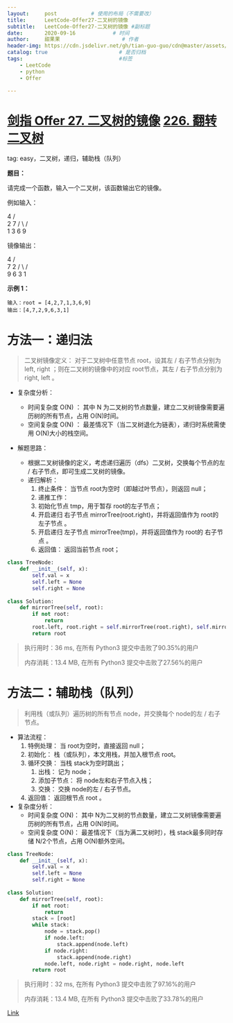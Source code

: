 ```yaml
---
layout:     post           # 使用的布局（不需要改）
title:      LeetCode-Offer27-二叉树的镜像
subtitle:   LeetCode-Offer27-二叉树的镜像 #副标题
date:       2020-09-16            # 时间
author:     甜果果                    # 作者
header-img: https://cdn.jsdelivr.net/gh/tian-guo-guo/cdn@master/assets/picgoimg/20200701171155.png  #背景图片
catalog: true                       # 是否归档
tags:                               #标签
    - LeetCode
    - python
    - Offer

---
```


# [剑指 Offer 27. 二叉树的镜像](https://leetcode-cn.com/problems/er-cha-shu-de-jing-xiang-lcof/) [226. 翻转二叉树](https://leetcode-cn.com/problems/invert-binary-tree/)

tag: easy，二叉树，递归，辅助栈（队列）

**题目：**

请完成一个函数，输入一个二叉树，该函数输出它的镜像。

例如输入：

 4
  /  \
 2   7
 / \  / \
1  3 6  9

镜像输出：

4
  /  \
 7   2
 / \  / \
9  6 3  1

**示例 1：**

```
输入：root = [4,2,7,1,3,6,9]
输出：[4,7,2,9,6,3,1]
```

# 方法一：递归法

>二叉树镜像定义： 对于二叉树中任意节点 root，设其左 / 右子节点分别为 left, right ；则在二叉树的镜像中的对应 root节点，其左 / 右子节点分别为 right, left 。

-   复杂度分析：
    -   时间复杂度 O(N) ： 其中 N 为二叉树的节点数量，建立二叉树镜像需要遍历树的所有节点，占用 O(N)时间。
    -   空间复杂度 O(N) ： 最差情况下（当二叉树退化为链表），递归时系统需使用 O(N)大小的栈空间。

-   解题思路：
    -   根据二叉树镜像的定义，考虑递归遍历（dfs）二叉树，交换每个节点的左 / 右子节点，即可生成二叉树的镜像。
    -   递归解析：
        1. 终止条件： 当节点 root为空时（即越过叶节点），则返回 null；
        2. 递推工作：
          1. 初始化节点 tmp，用于暂存 root的左子节点；
          2. 开启递归 右子节点 mirrorTree(root.right)，并将返回值作为 root的 左子节点 。
          3. 开启递归 左子节点 mirrorTree(tmp)，并将返回值作为 root的 右子节点 。
        3. 返回值： 返回当前节点 root；

```python
class TreeNode:
    def __init__(self, x):
        self.val = x
        self.left = None
        self.right = None
        
class Solution:
    def mirrorTree(self, root):
        if not root:
            return
        root.left, root.right = self.mirrorTree(root.right), self.mirrorTree(root.left)
        return root
```

>执行用时：36 ms, 在所有 Python3 提交中击败了90.35%的用户
>
>内存消耗：13.4 MB, 在所有 Python3 提交中击败了27.56%的用户

# 方法二：辅助栈（队列）

>   利用栈（或队列）遍历树的所有节点 node，并交换每个 node的左 / 右子节点。

- 算法流程：
    1. 特例处理： 当 root为空时，直接返回 null；
    2. 初始化： 栈（或队列），本文用栈，并加入根节点 root。
    3. 循环交换： 当栈 stack为空时跳出；
        1. 出栈： 记为 node；
        2. 添加子节点： 将 node左和右子节点入栈；
        3. 交换： 交换 node的左 / 右子节点。
    4. 返回值： 返回根节点 root 。
- 复杂度分析：
    - 时间复杂度 O(N)： 其中 N为二叉树的节点数量，建立二叉树镜像需要遍历树的所有节点，占用 O(N)时间。
    - 空间复杂度 O(N)： 最差情况下（当为满二叉树时），栈 stack最多同时存储 N/2个节点，占用 O(N)额外空间。

```python
class TreeNode:
    def __init__(self, x):
        self.val = x
        self.left = None
        self.right = None
        
class Solution:
    def mirrorTree(self, root):
        if not root:
            return
        stack = [root]
        while stack:
            node = stack.pop()
            if node.left:
                stack.append(node.left)
            if node.right:
                stack.append(node.right)
            node.left, node.right = node.right, node.left
        return root
```

>执行用时：32 ms, 在所有 Python3 提交中击败了97.16%的用户
>
>内存消耗：13.4 MB, 在所有 Python3 提交中击败了33.78%的用户

[Link](https://leetcode-cn.com/problems/er-cha-shu-de-jing-xiang-lcof/solution/mian-shi-ti-27-er-cha-shu-de-jing-xiang-di-gui-fu-/)

